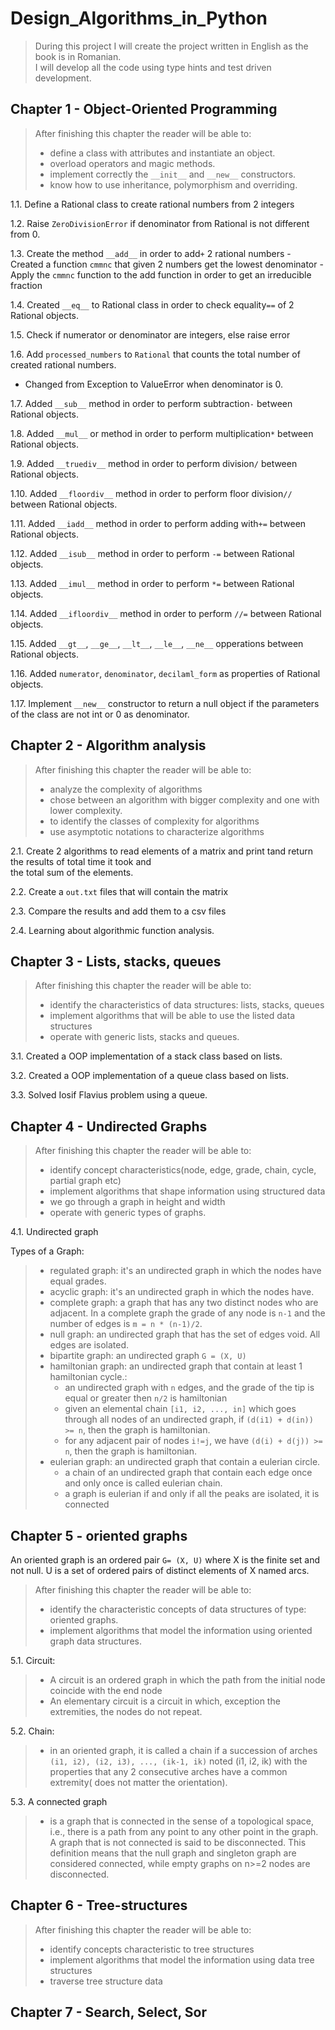 # Design_Algorithms_in_Python

> During this project I will create the project written in English as the book is in Romanian.  
> I will develop all the code using type hints and test driven development. 

## Chapter 1 - Object-Oriented Programming

> After finishing this chapter the reader will be able to:
> - define a class with attributes and instantiate an object.
> - overload operators and magic methods.
> - implement correctly the `__init__` and `__new__` constructors.
> - know how to use inheritance, polymorphism and overriding.


1.1. Define a Rational class to create rational numbers from 2 integers

1.2. Raise `ZeroDivisionError` if denominator from Rational is not different from 0.

1.3. Create the method `__add__` in order to add`+` 2 rational numbers
    - Created a function `cmmnc` that given 2 numbers get the lowest denominator 
    - Apply the `cmmnc` function to the add function in order to get an irreducible fraction
    
1.4. Created `__eq__` to Rational class in order to check equality`==` of 2 Rational objects.

1.5. Check if numerator or denominator are integers, else raise error

1.6. Add `processed_numbers` to `Rational` that counts the total number of created rational numbers.
   - Changed from Exception to ValueError when denominator is 0.

1.7. Added `__sub__` method in order to perform subtraction`-` between Rational objects.

1.8. Added `__mul__` or method in order to perform multiplication`*` between Rational objects.

1.9. Added `__truediv__` method in order to perform division`/` between Rational objects.

1.10. Added `__floordiv__` method in order to perform floor division`//` between Rational objects.

1.11. Added `__iadd__` method in order to perform adding with`+=` between Rational objects.

1.12. Added `__isub__` method in order to perform `-=` between Rational objects.

1.13. Added `__imul__` method in order to perform `*=` between Rational objects.

1.14. Added `__ifloordiv__` method in order to perform `//=` between Rational objects.

1.15. Added `__gt__`, `__ge__`, `__lt__`, `__le__`, `__ne__` opperations between Rational objects.

1.16. Added `numerator`, `denominator`, `decilaml_form` as properties of Rational objects.

1.17. Implement `__new__` constructor to return a null object if the parameters of the class are not int or 0 as 
denominator.

## Chapter 2 - Algorithm analysis


> After finishing this chapter the reader will be able to:
> - analyze the complexity of algorithms
> - chose between an algorithm with bigger complexity and one with lower complexity.
> - to identify the classes of complexity for algorithms
> - use asymptotic notations to characterize algorithms

2.1. Create 2 algorithms to read elements of a matrix and print tand return the results of total time it took and  
the total sum of the elements.

2.2. Create a `out.txt` files that will contain the matrix

2.3. Compare the results and add them to a csv files

2.4. Learning about algorithmic function analysis. 


## Chapter 3 - Lists, stacks, queues

> After finishing this chapter the reader will be able to:
> - identify the characteristics of data structures: lists, stacks, queues
> - implement algorithms that will be able to use the listed data structures
> - operate with generic lists, stacks and queues.

3.1. Created a OOP implementation of a stack class based on lists.

3.2. Created a OOP implementation of a queue class based on lists.

3.3. Solved Iosif Flavius problem using a queue.

## Chapter 4 - Undirected Graphs

> After finishing this chapter the reader will be able to:
> - identify concept characteristics(node, edge, grade, chain, cycle, partial graph etc)
> - implement algorithms that shape information using structured data
> - we go through a graph in height and width
> - operate with generic types of graphs.

4.1. Undirected graph

Types of a Graph:
> - regulated graph: it's an undirected graph in which the nodes have equal grades.
> - acyclic graph: it's an undirected graph in which the nodes have.
> - complete graph: a graph that has any two distinct nodes who are adjacent. In a complete graph the grade of any node
> is  `n-1` and the number of edges is `m = n * (n-1)/2`.
> - null graph: an undirected graph that has the set of edges void. All edges are isolated.
> - bipartite graph: an undirected graph `G = (X, U)`
> - hamiltonian graph: an undirected graph that contain at least 1 hamiltonian cycle.:
>   - an undirected graph with `n` edges, and the grade of the tip is equal or greater then `n/2` is hamiltonian
>   - given an elemental chain `[i1, i2, ..., in]` which goes through all nodes of an undirected graph,
>   if `(d(i1) + d(in)) >= n`, then the graph is hamiltonian.
>   - for any adjacent pair of nodes `i!=j`, we have `(d(i) + d(j)) >= n`, then the graph is hamiltonian.
> - eulerian graph: an undirected graph that contain a eulerian circle.
>   - a chain of an undirected graph that contain each edge once and only once is called eulerian chain.
>   - a graph is eulerian if and only if all the peaks are isolated, it is connected 

## Chapter 5 - oriented graphs

An oriented graph is an ordered pair `G= (X, U)` where X is the finite set and not null. 
U is a set of ordered pairs of distinct elements of X named arcs.


> After finishing this chapter the reader will be able to:
> - identify the characteristic concepts of data structures of type: oriented graphs.
> - implement algorithms that model the information using oriented graph data structures.


5.1. Circuit:
> - A circuit is an ordered graph in which the path from the initial node coincide with the end node 
> - An elementary circuit is a circuit in which, exception the extremities, the nodes do not repeat.

5.2. Chain:
> - in an oriented graph, it is called a chain if a succession of arches `(i1, i2), (i2, i3), ..., (ik-1, ik)` noted
> (i1, i2, ik) with the properties that any 2  consecutive arches have a common extremity( does not matter the orientation).

5.3. A connected graph 
> - is a graph that is connected in the sense of a topological space, i.e., there is a path from any
> point to any other point in the graph. A graph that is not connected is said to be disconnected. This definition means that the null graph and singleton graph are considered connected, while empty graphs on n>=2 nodes are disconnected.


## Chapter 6 - Tree-structures

> After finishing this chapter the reader will be able to:
> - identify concepts characteristic to tree structures
> - implement algorithms that model the information using data tree structures
> - traverse tree structure data


## Chapter 7 - Search, Select, Sor